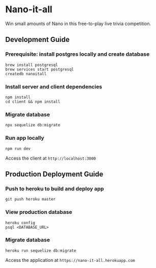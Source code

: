 # Nano-it-all

Win small amounts of Nano in this free-to-play live trivia competition.

## Development Guide

### Prerequisite: install postgres locally and create database

```
brew install postgresql
brew services start postgresql
createdb nanoitall
```

### Install server and client dependencies

```
npm install
cd client && npm install
```

### Migrate database

```
npx sequelize db:migrate
```

### Run app locally

```
npm run dev
```

Access the client at `http://localhost:3000`

## Production Deployment Guide

### Push to heroku to build and deploy app

```
git push heroku master
```

### View production database

```
heroku config
psql <DATABASE_URL>
```

### Migrate database

```
heroku run sequelize db:migrate
```

Access the application at `https://nano-it-all.herokuapp.com`
